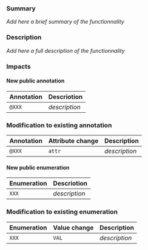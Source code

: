 ### Summary

_Add here a brief summary of the functionnality_

### Description

_Add here a full description of the functionnality_

### Impacts

#### New public annotation

Annotation                     | Descriotion
------------------------------ | -------------
`@XXX`                         | _description_

### Modification to existing annotation

Annotation                     | Attribute change    | Description
------------------------------ | ------------------- | ------------------
`@XXX`                         | `attr`              | _description_

#### New public enumeration

Enumeration                    | Descriotion
------------------------------ | -------------
`XXX`                          | _description_

### Modification to existing enumeration

Enumeration                    | Value change        | Description
------------------------------ | ------------------- | ------------------
`XXX`                          | `VAL`               | _description_

